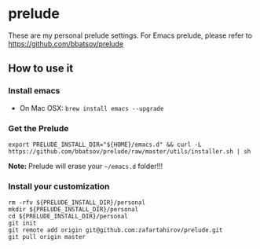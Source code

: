 # prelude
These are my personal prelude settings. For Emacs prelude, please refer to https://github.com/bbatsov/prelude

## How to use it

### Install emacs
* On Mac OSX: `brew install emacs --upgrade`

### Get the Prelude
```
export PRELUDE_INSTALL_DIR="${HOME}/emacs.d" && curl -L https://github.com/bbatsov/prelude/raw/master/utils/installer.sh | sh
```
__Note:__ Prelude will erase your `~/emacs.d` folder!!!

### Install your customization
```
rm -rfv ${PRELUDE_INSTALL_DIR}/personal
mkdir ${PRELUDE_INSTALL_DIR}/personal
cd ${PRELUDE_INSTALL_DIR}/personal
git init
git remote add origin git@github.com:zafartahirov/prelude.git
git pull origin master
```
